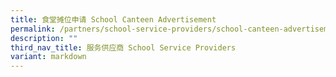 ```yaml
---
title: 食堂摊位申请 School Canteen Advertisement
permalink: /partners/school-service-providers/school-canteen-advertisement/
description: ""
third_nav_title: 服务供应商 School Service Providers
variant: markdown
---
```




 
